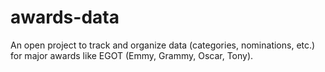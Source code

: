 # awards-data

An open project to track and organize data (categories, nominations, etc.) for major awards like EGOT (Emmy, Grammy, Oscar, Tony).
